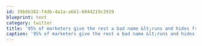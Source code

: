 ```yaml
---
id: 39b6b382-f4db-4a1a-a661-6044219c3919
blueprint: text
category: twitter
title: '95% of marketers give the rest a bad name &lt;runs and hides from marketing friends&gt;'
caption: '95% of marketers give the rest a bad name &lt;runs and hides from marketing friends&gt;'
---
```

